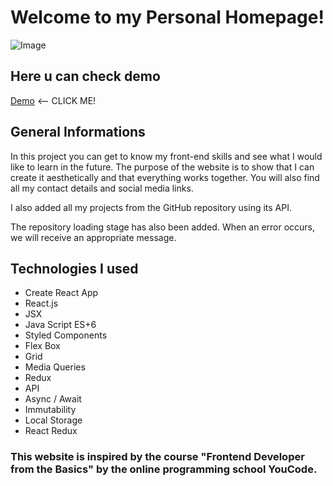 # Welcome to my Personal Homepage!

![Image](https://media1.giphy.com/media/v1.Y2lkPTc5MGI3NjExYnRqMTJxODRsMGoxZXV3ZHo1N3A2cWRrNjk3ZHYxZXVxZ3N2dGN2ZiZlcD12MV9pbnRlcm5hbF9naWZfYnlfaWQmY3Q9Zw/IFNak6oS1y9lvTfufe/giphy.gif)

## Here u can check demo

[Demo](https://damian-niklasinski.github.io/personal-homepage/)  <-- CLICK ME!

## General Informations

In this project you can get to know my front-end skills and see what I would like to learn in the future. The purpose of the website is to show that I can create it aesthetically and that everything works together. You will also find all my contact details and social media links.

I also added all my projects from the GitHub repository using its API.

The repository loading stage has also been added. When an error occurs, we will receive an appropriate message.

## Technologies I used

- Create React App
- React.js
- JSX
- Java Script ES+6
- Styled Components
- Flex Box
- Grid
- Media Queries
- Redux
- API
- Async / Await
- Immutability
- Local Storage
- React Redux

### This website is inspired by the course "Frontend Developer from the Basics" by the online programming school YouCode. 
